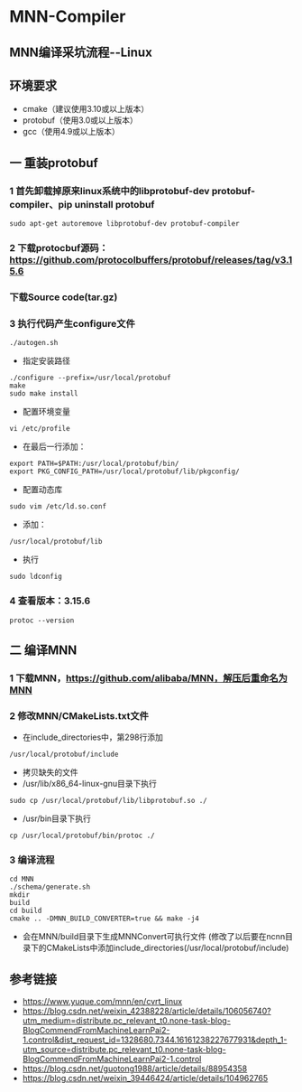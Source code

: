 # MNN-Compiler
## MNN编译采坑流程--Linux
## 环境要求
- cmake（建议使用3.10或以上版本）
- protobuf（使用3.0或以上版本）
- gcc（使用4.9或以上版本）
## 一 重装protobuf
### 1 首先卸载掉原来linux系统中的libprotobuf-dev protobuf-compiler、pip uninstall protobuf
    sudo apt-get autoremove libprotobuf-dev protobuf-compiler
### 2 下载protocbuf源码：https://github.com/protocolbuffers/protobuf/releases/tag/v3.15.6 
### 下载Source code(tar.gz)
### 3 执行代码产生configure文件
    ./autogen.sh
- 指定安装路径
```
./configure --prefix=/usr/local/protobuf
make
sudo make install
```
- 配置环境变量
```
vi /etc/profile
```
- 在最后一行添加：
```
export PATH=$PATH:/usr/local/protobuf/bin/
export PKG_CONFIG_PATH=/usr/local/protobuf/lib/pkgconfig/
```
- 配置动态库
```
sudo vim /etc/ld.so.conf
```
- 添加：
```     
/usr/local/protobuf/lib
```
- 执行
```
sudo ldconfig
```
### 4 查看版本：3.15.6
    protoc --version
    
## 二 编译MNN
### 1 下载MNN，https://github.com/alibaba/MNN，解压后重命名为MNN
### 2 修改MNN/CMakeLists.txt文件
- 在include_directories中，第298行添加 
```
/usr/local/protobuf/include
```
- 拷贝缺失的文件
- /usr/lib/x86_64-linux-gnu目录下执行
```
sudo cp /usr/local/protobuf/lib/libprotobuf.so ./
```
- /usr/bin目录下执行
```
cp /usr/local/protobuf/bin/protoc ./
```
### 3 编译流程
    cd MNN
    ./schema/generate.sh
    mkdir
    build
    cd build
    cmake .. -DMNN_BUILD_CONVERTER=true && make -j4
- 会在MNN/build目录下生成MNNConvert可执行文件  (修改了以后要在ncnn目录下的CMakeLists中添加include_directories(/usr/local/protobuf/include)
 
## 参考链接
- https://www.yuque.com/mnn/en/cvrt_linux
- https://blog.csdn.net/weixin_42388228/article/details/106056740?utm_medium=distribute.pc_relevant_t0.none-task-blog-BlogCommendFromMachineLearnPai2-1.control&dist_request_id=1328680.7344.16161238227677931&depth_1-utm_source=distribute.pc_relevant_t0.none-task-blog-BlogCommendFromMachineLearnPai2-1.control
- https://blog.csdn.net/guotong1988/article/details/88954358
- https://blog.csdn.net/weixin_39446424/article/details/104962765

